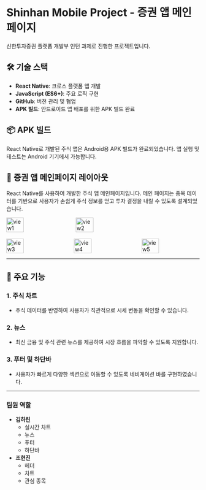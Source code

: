 # Shinhan Mobile Project - 증권 앱 메인페이지

신한투자증권 플랫폼 개발부 인턴 과제로 진행한 프로젝트입니다.

## 🛠️ 기술 스택
- **React Native**: 크로스 플랫폼 앱 개발
- **JavaScript (ES6+)**: 주요 로직 구현
- **GitHub**: 버전 관리 및 협업
- **APK 빌드**: 안드로이드 앱 배포를 위한 APK 빌드 완료


## 📦 APK 빌드
React Native로 개발된 주식 앱은 Android용 APK 빌드가 완료되었습니다. 앱 실행 및 테스트는 Android 기기에서 가능합니다.


## 📱 증권 앱 메인페이지 레이아웃

React Native를 사용하여 개발한 주식 앱 메인페이지입니다. 메인 페이지는 종목 데이터를 기반으로 사용자가 손쉽게 주식 정보를 얻고 투자 결정을 내릴 수 있도록 설계되었습니다.

<div style="display: flex; flex-wrap: wrap;">
    <img src="https://github.com/Shinhan-H-H/shinhan-mobile-project/assets/99604087/c71f5f12-a4a1-4557-a26b-60d46fbdb49e" alt="view1" style="width: 30%; padding-right:30px;">
    <img src="https://github.com/Shinhan-H-H/shinhan-mobile-project/assets/99604087/98fce675-4154-4c84-99e6-0d27f0bb3859" alt="view2" style="width: 30%;">
</div>
<br/>
<div style="display: flex; flex-wrap: wrap; justify-content: space-between;">
    <img src="https://github.com/Shinhan-H-H/shinhan-mobile-project/assets/99604087/e59c7d21-2614-4858-945f-5001bf08d2aa" alt="view3" style="width: 30%;">
    <img src="https://github.com/Shinhan-H-H/shinhan-mobile-project/assets/99604087/3d8a6ae0-9ef3-40f7-9afe-5e1843f56fc1" alt="view4" style="width: 30%;">
    <img src="https://github.com/Shinhan-H-H/shinhan-mobile-project/assets/99604087/186851dc-1e01-4c5c-be90-f2a881df472d" alt="view5" style="width: 30%;">
</div>

---

## 🚀 주요 기능

### 1. 주식 차트
- 주식 데이터를 반영하여 사용자가 직관적으로 시세 변동을 확인할 수 있습니다.
  
### 2. 뉴스
- 최신 금융 및 주식 관련 뉴스를 제공하여 시장 흐름을 파악할 수 있도록 지원합니다.

### 3. 푸터 및 하단바
- 사용자가 빠르게 다양한 섹션으로 이동할 수 있도록 네비게이션 바를 구현하였습니다.

---
### 팀원 역할
- **김하린**
  - 실시간 차트
  - 뉴스
  - 푸터
  - 하단바
- **조현진**
  - 헤더
  - 차트
  - 관심 종목
